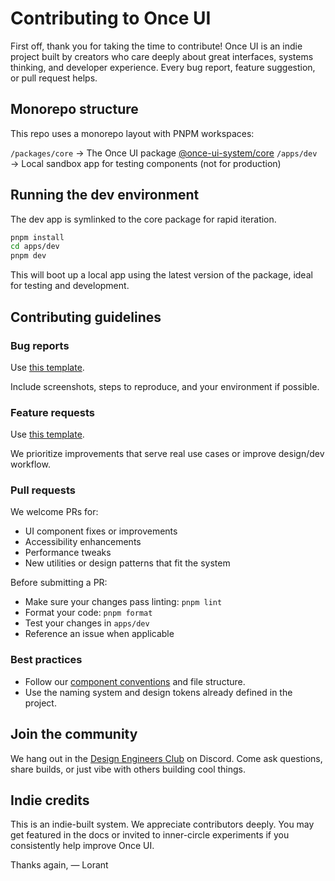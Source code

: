 # Contributing to Once UI

First off, thank you for taking the time to contribute! Once UI is an indie project built by creators who care deeply about great interfaces, systems thinking, and developer experience. Every bug report, feature suggestion, or pull request helps.

## Monorepo structure

This repo uses a monorepo layout with PNPM workspaces:

`/packages/core` → The Once UI package [@once-ui-system/core](https://www.npmjs.com/package/@once-ui-system/core)
`/apps/dev` → Local sandbox app for testing components (not for production)

## Running the dev environment

The dev app is symlinked to the core package for rapid iteration.

```bash
pnpm install
cd apps/dev
pnpm dev
```

This will boot up a local app using the latest version of the package, ideal for testing and development.

## Contributing guidelines

### Bug reports

Use [this template](https://github.com/once-ui-system/core/issues/new?labels=bug&template=bug_report.md).

Include screenshots, steps to reproduce, and your environment if possible.

### Feature requests

Use [this template](https://github.com/once-ui-system/core/issues/new?labels=feature%20request&template=feature_request.md).

We prioritize improvements that serve real use cases or improve design/dev workflow.

### Pull requests

We welcome PRs for:
- UI component fixes or improvements
- Accessibility enhancements
- Performance tweaks
- New utilities or design patterns that fit the system

Before submitting a PR:
- Make sure your changes pass linting: `pnpm lint`
- Format your code: `pnpm format`
- Test your changes in `apps/dev`
- Reference an issue when applicable

### Best practices

- Follow our [component conventions](https://docs.once-ui.com/once-ui/components) and file structure.
- Use the naming system and design tokens already defined in the project.

## Join the community

We hang out in the [Design Engineers Club](https://discord.com/invite/5EyAQ4eNdS) on Discord. Come ask questions, share builds, or just vibe with others building cool things.

## Indie credits

This is an indie-built system. We appreciate contributors deeply. You may get featured in the docs or invited to inner-circle experiments if you consistently help improve Once UI.

Thanks again,
— Lorant